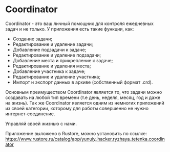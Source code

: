 ﻿# Coordinator
Coordinator - это ваш личный помощник для контроля ежедневных задач и не только. У приложения есть такие функции, как:
- Создание задачи;
- Редактирование и удаление задачи;
- Добавление подзадачи к задаче;
- Редактирование и удаление подзадачи;
- Добавление места и прикрепление к задаче;
- Редактирование и удаления места;
- Добавление участника к задаче;
- Редактирование и удаление участника;
- Импорт и экспорт данных в архиве (собственный формат .crd).

Основным преимуществом Coordinator является то, что задачи можно создавать на любой тип времени (т.е день, неделя, месяц, год и даже на жизнь). Так же Coordinator является одним из немногих приложений из своей категории, которому для работы совершенно не нужно интернет-соединение.

Управляй своей жизнью с нами.

Приложение выложено в Rustore, можно установить по ссылке: https://www.rustore.ru/catalog/app/yunuiy_hacker.ryzhaya_tetenka.coordinator
